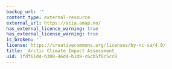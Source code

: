 ```yaml
---
backup_url: ''
content_type: external-resource
external_url: https://acia.amap.no/
has_external_licence_warning: true
has_external_license_warning: true
is_broken: ''
license: https://creativecommons.org/licenses/by-nc-sa/4.0/
title: _Arctic Climate Impact Assessment_
uid: 1fdf61d4-b300-46d4-b1d9-c6cb5f0c5cc8
---
```

